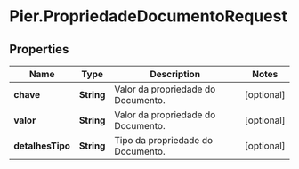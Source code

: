 # Pier.PropriedadeDocumentoRequest

## Properties
Name | Type | Description | Notes
------------ | ------------- | ------------- | -------------
**chave** | **String** | Valor da propriedade do Documento. | [optional] 
**valor** | **String** | Valor da propriedade do Documento. | [optional] 
**detalhesTipo** | **String** | Tipo da propriedade do Documento. | [optional] 


